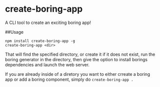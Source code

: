 # create-boring-app

A CLI tool to create an exciting boring app!

##Usage

```
npm install create-boring-app -g
create-boring-app <dir>
```

That will find the specified directory, or create it if it does not exist, run the boring generator in the directory, then give the option to install borings dependencies and launch the web server.

If you are already inside of a diretory you want to either crreate a boring app or add a boring component, simply do `create-boring-app .`